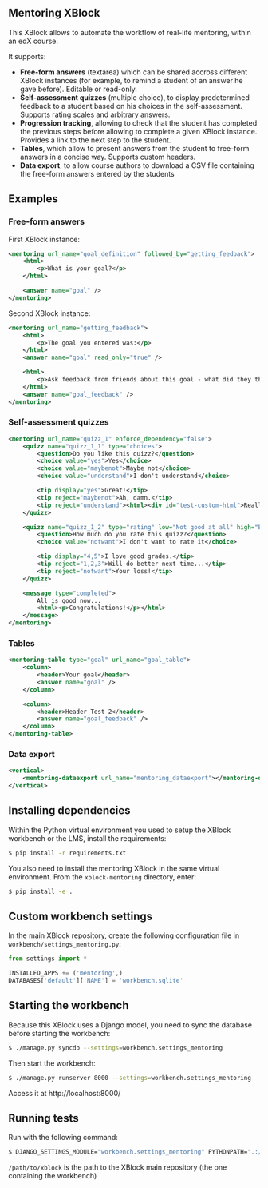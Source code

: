 Mentoring XBlock
----------------

This XBlock allows to automate the workflow of real-life mentoring, within an edX course.

It supports:

* **Free-form answers** (textarea) which can be shared accross different XBlock instances (for example, to remind a student of an answer he gave before). Editable or read-only.
* **Self-assessment quizzes** (multiple choice), to display predetermined feedback to a student based on his choices in the self-assessment. Supports rating scales and arbitrary answers.
* **Progression tracking**, allowing to check that the student has completed the previous steps before allowing to complete a given XBlock instance. Provides a link to the next step to the student.
* **Tables**, which allow to present answers from the student to free-form answers in a concise way. Supports custom headers.
* **Data export**, to allow course authors to download a CSV file containing the free-form answers entered by the students

Examples
--------

### Free-form answers

First XBlock instance:

```xml
<mentoring url_name="goal_definition" followed_by="getting_feedback">
    <html>
        <p>What is your goal?</p>
    </html>

    <answer name="goal" />
</mentoring>
```

Second XBlock instance:

```xml
<mentoring url_name="getting_feedback">
    <html>
        <p>The goal you entered was:</p>
    </html>
    <answer name="goal" read_only="true" />

    <html>
        <p>Ask feedback from friends about this goal - what did they think?</p>
    </html>
    <answer name="goal_feedback" />
</mentoring>
```

### Self-assessment quizzes

```xml
<mentoring url_name="quizz_1" enforce_dependency="false">
    <quizz name="quizz_1_1" type="choices">
        <question>Do you like this quizz?</question>
        <choice value="yes">Yes</choice>
        <choice value="maybenot">Maybe not</choice>
        <choice value="understand">I don't understand</choice>

        <tip display="yes">Great!</tip>
        <tip reject="maybenot">Ah, damn.</tip>
        <tip reject="understand"><html><div id="test-custom-html">Really?</div></html></tip>
    </quizz>

    <quizz name="quizz_1_2" type="rating" low="Not good at all" high="Extremely good">
        <question>How much do you rate this quizz?</question>
        <choice value="notwant">I don't want to rate it</choice>

        <tip display="4,5">I love good grades.</tip>
        <tip reject="1,2,3">Will do better next time...</tip>
        <tip reject="notwant">Your loss!</tip>
    </quizz>

    <message type="completed">
        All is good now...
        <html><p>Congratulations!</p></html>
    </message>
</mentoring>
```

### Tables

```xml
<mentoring-table type="goal" url_name="goal_table">
    <column>
        <header>Your goal</header>
        <answer name="goal" />
    </column>

    <column>
        <header>Header Test 2</header>
        <answer name="goal_feedback" />
    </column>
</mentoring-table>
```

### Data export

```xml
<vertical>
    <mentoring-dataexport url_name="mentoring_dataexport"></mentoring-dataexport>
</vertical>
```

Installing dependencies
-----------------------

Within the Python virtual environment you used to setup the XBlock workbench or the LMS, install the
requirements:

```bash
$ pip install -r requirements.txt
```

You also need to install the mentoring XBlock in the same virtual environment. From the `xblock-mentoring`
directory, enter:

```bash
$ pip install -e .
```

Custom workbench settings
-------------------------

In the main XBlock repository, create the following configuration file in `workbench/settings_mentoring.py`:

```python
from settings import *

INSTALLED_APPS += ('mentoring',)
DATABASES['default']['NAME'] = 'workbench.sqlite'
```

Starting the workbench
----------------------

Because this XBlock uses a Django model, you need to sync the database before starting the workbench:

```bash
$ ./manage.py syncdb --settings=workbench.settings_mentoring
```

Then start the workbench:

```bash
$ ./manage.py runserver 8000 --settings=workbench.settings_mentoring
```

Access it at http://localhost:8000/

Running tests
-------------

Run with the following command:

```bash
$ DJANGO_SETTINGS_MODULE="workbench.settings_mentoring" PYTHONPATH=".:/path/to/xblock" nosetests --with-django
```

`/path/to/xblock` is the path to the XBlock main repository (the one containing the workbench)
 
